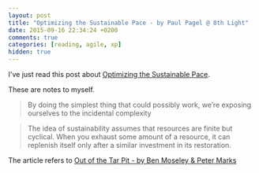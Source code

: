 ```yaml
---
layout: post
title: "Optimizing the Sustainable Pace - by Paul Pagel @ 8th Light"
date: 2015-09-16 22:34:24 +0200
comments: true
categories: [reading, agile, xp]
hidden: true
---
```

I've just read this post about [Optimizing the Sustainable Pace](https://blog.8thlight.com/paul-pagel/2015/09/15/optimize-sustainable-pace.html).

These are notes to myself.

> By doing the simplest thing that could possibly work, we’re exposing ourselves to the incidental complexity

> The idea of sustainability assumes that resources are finite but cyclical. When you exhaust some amount of a resource, it can replenish itself only after a similar investment in its restoration.

The article refers to [Out of the Tar Pit - by Ben Moseley & Peter Marks](http://shaffner.us/cs/papers/tarpit.pdf)
